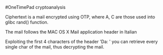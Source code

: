 #OneTimePad cryptoanalysis

Ciphertext is a mail encrypted using OTP, where A, C are those used into glibc rand() function.

The mail follows the MAC OS X Mail application header in Italian

Exploiting the first 4 characters of the header 'Da: ' you can retrieve
every single char of the mail, thus decrypting the mail.
